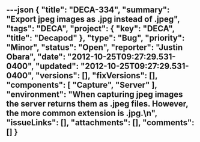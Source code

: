 ---json
{
  "title": "DECA-334",
  "summary": "Export jpeg images as .jpg instead of .jpeg",
  "tags": "DECA",
  "project": {
    "key": "DECA",
    "title": "Decapod"
  },
  "type": "Bug",
  "priority": "Minor",
  "status": "Open",
  "reporter": "Justin Obara",
  "date": "2012-10-25T09:27:29.531-0400",
  "updated": "2012-10-25T09:27:29.531-0400",
  "versions": [],
  "fixVersions": [],
  "components": [
    "Capture",
    "Server"
  ],
  "environment": "When capturing jpeg images the server returns them as .jpeg files. However, the more common extension is .jpg.\n",
  "issueLinks": [],
  "attachments": [],
  "comments": []
}
---

        